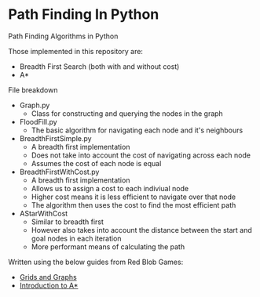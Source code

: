 Path Finding In Python
======================

Path Finding Algorithms in Python

Those implemented in this repository are:

* Breadth First Search (both with and without cost)
* A*

File breakdown

* Graph.py
  * Class for constructing and querying the nodes in the graph
* FloodFill.py
  * The basic algorithm for navigating each node and it's neighbours
* BreadthFirstSimple.py
  * A breadth first implementation
  * Does not take into account the cost of navigating across each node
  * Assumes the cost of each node is equal
* BreadthFirstWithCost.py
  * A breadth first implementation
  * Allows us to assign a cost to each indiviual node
  * Higher cost means it is less efficient to navigate over that node
  * The algorithm then uses the cost to find the most efficient path
* AStarWithCost
  * Similar to breadth first
  * However also takes into account the distance between the start and goal nodes in each iteration
  * More performant means of calculating the path

Written using the below guides from Red Blob Games:

* [Grids and Graphs](http://www.redblobgames.com/pathfinding/grids/graphs.html)
* [Introduction to A*](http://www.redblobgames.com/pathfinding/a-star/introduction.html)
